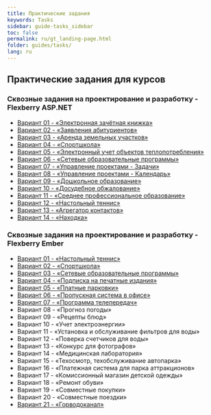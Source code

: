 ```yaml
---
title: Практические задания
keywords: Tasks
sidebar: guide-tasks_sidebar
toc: false
permalink: ru/gt_landing-page.html
folder: guides/tasks/
lang: ru
---
```


## Практические задания для курсов

### Сквозные задания на проектирование и разработку - Flexberry ASP.NET

* [Вариант 01 - «Электронная зачётная книжка»](gt_full-stack-task-case-01.html)
* [Вариант 02 - «Заявления абитуриентов»](gt_full-stack-task-case-02.html)
* [Вариант 03 - «Аренда земельных участков»](gt_full-stack-task-case-03.html)
* [Вариант 04 - «Спортшкола»](gt_full-stack-task-case-04.html)
* [Вариант 05 - «Электронный учет объектов теплопотребления»](gt_full-stack-task-case-05.html)
* [Вариант 06 - «Сетевые образовательные программы»](gt_full-stack-task-case-06.html)
* [Вариант 07 - «Управление проектами - Задачи»](gt_full-stack-task-case-07.html)
* [Вариант 08 - «Управление проектами - Календарь»](gt_full-stack-task-case-08.html)
* [Вариант 09 - «Дошкольное образование»](gt_full-stack-task-case-09.html)
* [Вариант 10 - «Досудебное обжалование»](gt_full-stack-task-case-10.html)
* [Вариант 11 - «Среднее профессиональное образование»](gt_full-stack-task-case-11.html)
* [Вариант 12 - «Настольный теннис»](gt_full-stack-task-case-12.html)
* [Вариант 13 - «Агрегатор контактов»](gt_full-stack-task-case-13.html)
* [Вариант 14 - «Находка»](gt_full-stack-task-case-14.html)

### Сквозные задания на проектирование и разработку - Flexberry Ember

* [Вариант 01 - «Настольный теннис»](gt_flexberry-ember-case-01.html)
* [Вариант 02 - «Спортшкола»](gt_flexberry-ember-case-02.html)
* [Вариант 03 - «Сетевые образовательные программы»](gt_flexberry-ember-case-03.html)
* [Вариант 04 - «Подписка на печатные издания»](gt_flexberry-ember-case-04.html)
* [Вариант 05 - «Платные парковки»](gt_flexberry-ember-case-05.html)
* [Вариант 06 - «Пропускная система в офисе»](gt_flexberry-ember-case-06.html)
* [Вариант 07 - «Программа телепередач»](gt_flexberry-ember-case-07.html)
* Вариант 08 - «Прогноз погоды»
* Вариант 09 - «Рецепты блюд»
* Вариант 10 - «Учет электроэнергии»
* Вариант 11 - «Установка и обслуживание фильтров для воды»
* Вариант 12 - «Поверка счетчиков для воды»
* Вариант 13 - «Конкурс для фотографов»
* Вариант 14 - «Медицинская лаборатория»
* Вариант 15 - «Техосмотр, техобслуживание автопарка»
* Вариант 16 - «Платежная система для парка аттракционов»
* Вариант 17 - «Комиссионный магазин детской одежды»
* Вариант 18 - «Ремонт обуви»
* Вариант 19 - «Совместные покупки»
* Вариант 20 - «Совместные поездки»
* [Вариант 21 - «Горводоканал»](gt_flexberry-ember-case-21.html)
